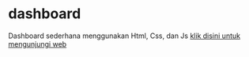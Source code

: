 # dashboard
Dashboard sederhana menggunakan Html, Css, dan Js
[klik disini untuk mengunjungi web](https://dashboard-covid19-indo.netlify.app/)
